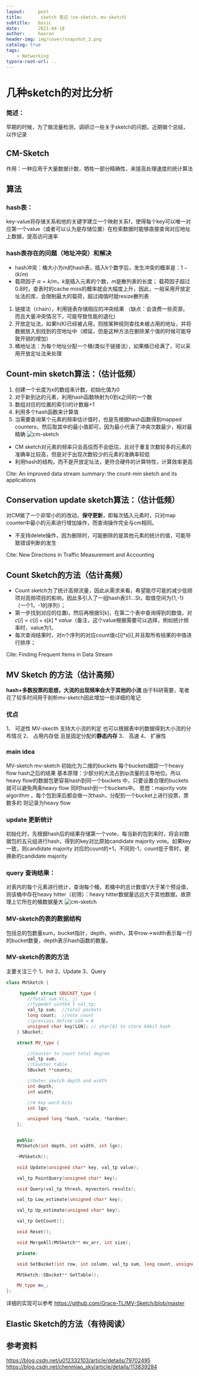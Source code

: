 ```yaml
---
layout:     post
title:       sketch 笔记（cm-sketch，mv-sketch）
subtitle:   basic
date:       2021-04-18
author:     haoran
header-img: img/cover/snapshot_2.png
catalog: true
tags: 
    - Networking
typora-root-url: ..
---
```

# 几种sketch的对比分析

### 简述：
早期的时候，为了做流量检测，调研过一些关于sketch的问题，近期做个总结，以作记录

## CM-Sketch 
作用：一种应用于大量数据计数，牺牲一部分精确性，来提高处理速度的统计算法

## 算法
### hash表：
key-value将存储关系和他的关键字建立一个映射关系f，使得每个key可以唯一对应第一个value（或者可以认为是存储位置）在检索数据时能够直接查询对应地址上数据，提高访问速率
### hash表存在的问题（地址冲突）和解决
- hash冲突：桶大小为m的hash表，插入k个数字后，发生冲突的概率是：$1-(k/m)$
- 载荷因子 $\alpha = k/m$，$k$是插入元素的个数，$m$是散列表的长度；
载荷因子超过0.8时，查表时的cache miss的概率就会大幅度上升，因此，一般采用开放定址法的库，会限制最大的载荷，超过阈值时就resize散列表


1. 链接法（chain），利用链表存储相应的冲突结果
（缺点：会浪费一些资源，而且大量冲突情况下，可能导致性能的退化)
2. 开放定址法，如果h(K)已经被占用，则按某种规则查找未被占用的地址，并将数据放入到找到的空地址中（顺延，但是这种方法在删除某个值的时候可能导致开销的增加）
3. 桶地址法：为每个地址分配一个桶(类似于链接法），如果桶已经满了，可以采用开放定址法来处理


## Count-min sketch算法：（估计低频）
1. 创建一个长度为x的数组来计数，初始化值为0
2. 对于新到达的元素，利用hash函数映射为0到x之间的一个数
3. 数组对应的位置的索引i的计数器+1
4. 利用多个hash函数来计算值
5. 当需要查询某个元素的频率估计值时，也是先根据hash函数得到mapped counters，然后取其中的最小值即可，因为最小代表了冲突次数最少，相对最精确
![cm-sketch](/img/cloudNetworkingClass/cm-sketch.png)


- CM sketch对元素的频率只会高估而不会低估，且对于重复次数较多的元素的准确率比较高，但是对于出现次数较少的元素的准确率较低
- 利用hash的结构，而不是开放定址法，更符合硬件的计算特性，计算效率更高

Cite: An improved data stream summary: the count-min sketch and its applications

## Conservation update sketch算法：（估计低频）
对CM做了一个非常小的的改动，**保守更新**，即每次插入元素时，只对map counter中最小的元素进行增加操作，而查询操作完全与cm相同。
- 不支持delete操作，因为删除时，可能删除的是其他元素的统计的值，可能导致错误判断的发生

Cite: New Directions in Traffic Measurement and Accounting

## Count Sketch的方法（估计高频）
- Count sketch为了统计高频流量，因此从需求来看，希望能尽可能的减少低频项对高频项目的影响，因此多引入了一组hash表S1...St，取值空间为{1,-1}（一个1，-1的序列）；
- 第一步找到对应的位置i，然后再根据S[k]，在第二个表中查询得到的数值，对$c[i]=c[i]+s[k]*value$（备注，这个value根据需要可以选择，例如统计频率时，value为1。
- 每次查询结果时，对n个序列的对应count值c[i]*s[i],并且取所有结果的中值进行排序；

Cite: Finding Frequent Items in Data Stream
## MV Sketch 的方法（估计高频）
**hash+多数投票的思想，大流的出现频率会大于其他的小流**
由于科研需要，笔者花了较多时间用于剖析mv-sketch因此增加一些详细的笔记
### **优点**
1、 可逆性 MV-skecth 支持大小流的判定 也可以根据表中的数据得到大小流的分布情况
2、 占用内存低 且是固定分配的**静态内存** 
3、 高速
4、 扩展性

### **main idea**
MV-sketch 
mv-sketch 初始化为二维的buckets 每个buckets跟踪一个heavy flow hash之后的结果
基本原理：少部分的大流占到ip流量的主导地位。所以heavy flow的数据包更容易hash到同一个buckets 中，只要设置合理的buckets 就可以避免两条heavy flow 同时hash到一个buckets中。
思想：majority vote algorithm ，每个包到来后都会做一次hash，分配到一个bucket上进行投票，票数多的 则记录为heavy flow

### **update 更新统计**
初始化时，先根据hash后的结果存储第一个vote，每当新的包到来时，将会对数据包的五元组进行hash，得到的key对比原始candidate majority vote。如果key一致，则candidate  majority 对应的count的+1，不同则-1，count低于零时，更换新的candidate majority

### **query 查询结果：**
对表内的每个元素进行统计，查询每个桶，若桶中的总计数值V大于某个预设值，则该桶中存在heavy hitter（初筛）：heavy hitter数据量远远大于其他数据，故原理上它所在的桶数据量大
![cm-sketch](/img/cloudNetworkingClass/mv-sketch.png)
### **MV-sketch的表的数据结构**
包括总的包数量sum，bucket指针，depth，width，其中row->width表示每一行的bucket数量，depth表示hash函数的数量。

### **MV-sketch的表的方法**
主要关注三个
1、Init
2、Update
3、Query
```cpp
class MVSketch {

     typedef struct SBUCKET_type {
        //Total sum V(i, j)
        //typedef uint64_t val_tp;
        val_tp sum;  //total packets
        long count;  //vote count
        //previous define LGN = 8
        unsigned char key[LGN]; // char[8] to store 64bit hash
    } SBucket;

    struct MV_type {

        //Counter to count total degree
        val_tp sum;
        //Counter table
        SBucket **counts;

        //Outer sketch depth and width
        int depth;
        int width;

        //# key word bits
        int lgn;

        unsigned long *hash, *scale, *hardner;
    };


    public:
    MVSketch(int depth, int width, int lgn);

    ~MVSketch();

    void Update(unsigned char* key, val_tp value);

    val_tp PointQuery(unsigned char* key);

    void Query(val_tp thresh, myvector& results);

    val_tp Low_estimate(unsigned char* key);

    val_tp Up_estimate(unsigned char* key);

    val_tp GetCount();

    void Reset();

    void MergeAll(MVSketch** mv_arr, int size);

    private:

    void SetBucket(int row, int column, val_tp sum, long count, unsigned char* key);

    MVSketch::SBucket** GetTable();

    MV_type mv_;
};
```
详细的实现可以参考
https://github.com/Grace-TL/MV-Sketch/blob/master 

## Elastic Sketch的方法（有待阅读）

## 参考资料
https://blog.csdn.net/u012332103/article/details/79702495
https://blog.csdn.net/chenmiao_sky/article/details/113839284

